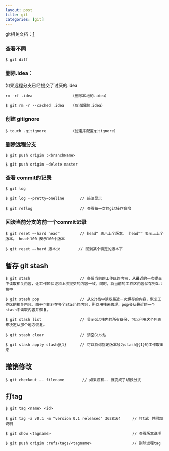 ```yaml
---
layout: post
title: git
categories: [git]
---
```


git相关文档：[1](http://www.liaoxuefeng.com/wiki/0013739516305929606dd18361248578c67b8067c8c017b000)

### 查看不同

```
$ git diff
```

### 删除.idea：

如果远程分支已经提交了讨厌的.idea

```
rm -rf .idea                 （删除本地的.idea）

$ git rm -r --cached .idea   （取消跟踪.idea）
```

### 创建 gitignore

```
$ touch .gitignore           （创建并配置gitignore）
```

### 删除远程分支

```
$ git push origin :<branchName>

$ git push origin —delete master
```

### 查看 commit的记录

```
$ git log

$ git log --pretty=oneline       // 简洁显示

$ git reflog                     // 查看每一次的git操作命令
```

### 回滚当前分支的前一个commit记录

```
$ git reset —-hard head^         // head^ 表示上个版本。 head^^ 表示上上个版本。 head~100 表示100个版本

$ git reset —-hard 版本id        // 回到某个特定的版本下
```

## 暂存 git stash

```
$ git stash                      // 备份当前的工作区的内容，从最近的一次提交中读取相关内容，让工作区保证和上次提交的内容一致。同时，将当前的工作区内容保存到Git栈中

$ git stash pop                  // 从Git栈中读取最近一次保存的内容，恢复工作区的相关内容。由于可能存在多个Stash的内容，所以用栈来管理，pop会从最近的一个stash中读取内容并恢复。

$ git stash list                 // 显示Git栈内的所有备份，可以利用这个列表来决定从那个地方恢复。

$ git stash clear                // 清空Git栈。

$ git stash apply stash@{1}      // 可以将你指定版本号为stash@{1}的工作取出来
```

## 撤销修改

```
$ git checkout —- filename        // 如果没有—- 就变成了切换分支
```

## 打tag

```
$ git tag <name> <id>

$ git tag -a v0.1 -m "version 0.1 released" 3628164     // 打tab 并附加说明

$ git show <tagname>                                    // 查看版本说明

$ git push origin :refs/tags/<tagname>                  // 删除远程tag

```